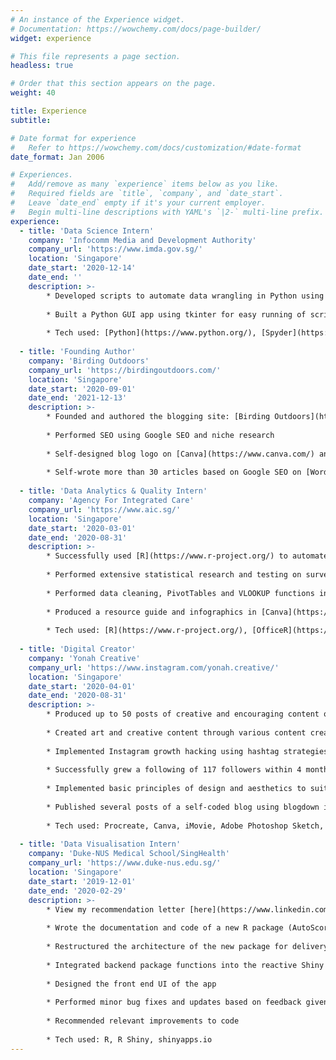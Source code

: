 ```yaml
---
# An instance of the Experience widget.
# Documentation: https://wowchemy.com/docs/page-builder/
widget: experience

# This file represents a page section.
headless: true

# Order that this section appears on the page.
weight: 40

title: Experience
subtitle:

# Date format for experience
#   Refer to https://wowchemy.com/docs/customization/#date-format
date_format: Jan 2006

# Experiences.
#   Add/remove as many `experience` items below as you like.
#   Required fields are `title`, `company`, and `date_start`.
#   Leave `date_end` empty if it's your current employer.
#   Begin multi-line descriptions with YAML's `|2-` multi-line prefix.
experience:
  - title: 'Data Science Intern'
    company: 'Infocomm Media and Development Authority'
    company_url: 'https://www.imda.gov.sg/'
    location: 'Singapore'
    date_start: '2020-12-14'
    date_end: ''
    description: >-
        * Developed scripts to automate data wrangling in Python using Spyder
        
        * Built a Python GUI app using tkinter for easy running of scripts
        
        * Tech used: [Python](https://www.python.org/), [Spyder](https://www.spyder-ide.org/), [Atom](https://atom.io/), [Tkinter](https://en.wikipedia.org/wiki/Tkinter), [Excel](https://en.wikipedia.org/wiki/Microsoft_Excel)
        
  - title: 'Founding Author'
    company: 'Birding Outdoors'
    company_url: 'https://birdingoutdoors.com/'
    location: 'Singapore'
    date_start: '2020-09-01'
    date_end: '2021-12-13'
    description: >-
        * Founded and authored the blogging site: [Birding Outdoors](https://www.birdingoutdoors.com)
        
        * Performed SEO using Google SEO and niche research
        
        * Self-designed blog logo on [Canva](https://www.canva.com/) and [Photopea](https://www.photopea.com/)
        
        * Self-wrote more than 30 articles based on Google SEO on [Wordpress](https://wordpress.org/)
        
  - title: 'Data Analytics & Quality Intern'
    company: 'Agency For Integrated Care'
    company_url: 'https://www.aic.sg/'
    location: 'Singapore'
    date_start: '2020-03-01'
    date_end: '2020-08-31'
    description: >-
        * Successfully used [R](https://www.r-project.org/) to automate the creation of 67 Nursing Home Reports with 1000+ graphs which led to a 90% decrease in report generation time
        
        * Performed extensive statistical research and testing on survey data
        
        * Performed data cleaning, PivotTables and VLOOKUP functions in Excel
        
        * Produced a resource guide and infographics in [Canva](https://www.canva.com/) for nursing homes to follow up on the reports received
        
        * Tech used: [R](https://www.r-project.org/), [OfficeR](https://davidgohel.github.io/officer/), [ggplot2](https://ggplot2.tidyverse.org/), [dplyr](https://dplyr.tidyverse.org/), [Canva](https://www.canva.com/), [Microsoft Excel](https://en.wikipedia.org/wiki/Microsoft_Excel), [Microsoft PowerPoint](https://en.wikipedia.org/wiki/Microsoft_PowerPoint)
        
  - title: 'Digital Creator'
    company: 'Yonah Creative'
    company_url: 'https://www.instagram.com/yonah.creative/'
    location: 'Singapore'
    date_start: '2020-04-01'
    date_end: '2020-08-31'
    description: >-
        * Produced up to 50 posts of creative and encouraging content on Instagram
        
        * Created art and creative content through various content creation platforms including Canva, Procreate, iMovie, and Adobe Photoshop Sketch
        
        * Implemented Instagram growth hacking using hashtag strategies and appropriate niche targeting
        
        * Successfully grew a following of 117 followers within 4 months
        
        * Implemented basic principles of design and aesthetics to suit the feel of the page
        
        * Published several posts of a self-coded blog using blogdown in R
        
        * Tech used: Procreate, Canva, iMovie, Adobe Photoshop Sketch, Instagram
        
  - title: 'Data Visualisation Intern'
    company: 'Duke-NUS Medical School/SingHealth'
    company_url: 'https://www.duke-nus.edu.sg/'
    location: 'Singapore'
    date_start: '2019-12-01'
    date_end: '2020-02-29'
    description: >-
        * View my recommendation letter [here](https://www.linkedin.com/in/justinchiacz/detail/treasury/position:1549444656/?entityUrn=urn%3Ali%3Afsd_profileTreasuryMedia%3A(ACoAABhdhBABslPNFcwNMpC8TCZgG3gQLDnlFNc%2C1588551251533)&section=position%3A1549444656&treasuryCount=1)
        
        * Wrote the documentation and code of a new R package (AutoScore) to be used as a clinical prediction tool
        
        * Restructured the architecture of the new package for delivery into a [Shiny web app](https://shiny.rstudio.com/)
        
        * Integrated backend package functions into the reactive Shiny app
        
        * Designed the front end UI of the app
        
        * Performed minor bug fixes and updates based on feedback given
        
        * Recommended relevant improvements to code
        
        * Tech used: R, R Shiny, shinyapps.io
---
```

